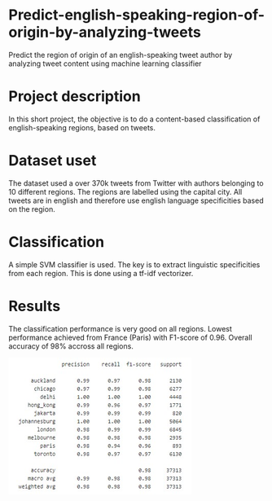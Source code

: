 # Predict-english-speaking-region-of-origin-by-analyzing-tweets

Predict the region of origin of an english-speaking tweet author by analyzing tweet content using machine learning classifier

# Project description

In this short project, the objective is to do a content-based classification of english-speaking regions, based on tweets.


# Dataset uset

The dataset used a over 370k tweets from Twitter with authors belonging to 10 different regions. The regions are labelled using the capital city. All tweets are in english and therefore use english language specificities based on the region.

# Classification

A simple SVM classifier is used. The key is to extract linguistic specificities from each region. This is done using a tf-idf vectorizer.

# Results

The classification performance is very good on all regions. Lowest performance achieved from France (Paris) with F1-score of 0.96.
Overall accuracy of 98% accross all regions.

![](metrics.jpg)
